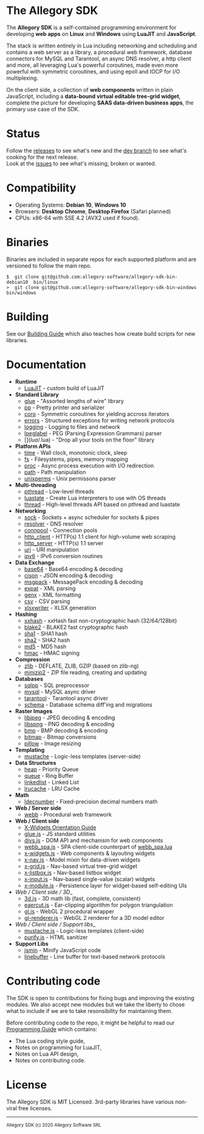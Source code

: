 
# The Allegory SDK

The **Allegory SDK** is a self-contained programming environment for developing
**web apps** on **Linux** and **Windows** using **LuaJIT** and **JavaScript**.

The stack is written entirely in Lua including networking and scheduling
and contains a web server as a library, a procedural web framework, database
connectors for MySQL and Tarantool, an async DNS resolver, a http client
and more, all leveraging Lua's powerful coroutines, made even more powerful
with symmetric coroutines, and using epoll and IOCP for I/O multiplexing.

On the client side, a collection of **web components** written in plain
JavaScript, including a **data-bound virtual editable tree-grid widget**,
complete the picture for developing **SAAS data-driven business apps**,
the primary use case of the SDK.

# Status

Follow the [releases](https://github.com/allegory-software/allegory-sdk/releases)
to see what's new and the [dev branch](https://github.com/allegory-software/allegory-sdk/commits/dev)
to see what's cooking for the next release.<br>
Look at the [issues](https://github.com/allegory-software/allegory-sdk/issues)
to see what's missing, broken or wanted.

# Compatibility

 * Operating Systems: **Debian 10**, **Windows 10**
 * Browsers: **Desktop Chrome**, **Desktop Firefox** (Safari planned)
 * CPUs: x86-64 with SSE 4.2 (AVX2 used if found).

# Binaries

Binaries are included in separate repos for each supported platform and are
versioned to follow the main repo.

	$  git clone git@github.com:allegory-software/allegory-sdk-bin-debian10  bin/linux
	>  git clone git@github.com:allegory-software/allegory-sdk-bin-windows   bin/windows

# Building

See our [Building Guide](BUILDING.md) which also teaches how create build
scripts for new libraries.

# Documentation

* __Runtime__
  * [LuaJIT](RUNTIME.md)               - custom build of LuaJIT
* __Standard Library__
  * [glue](lua/glue.lua)               - "Assorted lengths of wire" library
  * [pp](lua/pp.lua)                   - Pretty printer and serializer
  * [coro](lua/coro.lua)               - Symmetric coroutines for yielding accross iterators
  * [errors](lua/errors.lua)           - Structured exceptions for writing network protocols
  * [logging](lua/logging.lua)         - Logging to files and network
  * [lpeglabel](c/lpeglabel/lpeglabel.md) - PEG (Parsing Expression Grammars) parser
  * [$](lua/$.lua)                     - "Drop all your tools on the floor" library
* __Platform APIs__
  * [time](lua/time.lua)               - Wall clock, monotonic clock, sleep
  * [fs](lua/fs.lua)                   - Filesystems, pipes, memory mapping
  * [proc](lua/proc.lua)               - Async process execution with I/O redirection
  * [path](lua/path.lua)               - Path manipulation
  * [unixperms](lua/unixperms.lua)     - Unix permissons parser
* __Multi-threading__
  * [pthread](lua/pthread.lua)         - Low-level threads
  * [luastate](lua/luastate.lua)       - Create Lua interpreters to use with OS threads
  * [thread](lua/thread.lua)           - High-level threads API based on pthread and luastate
* __Networking__
  * [sock](lua/sock.lua)               - Sockets + async scheduler for sockets & pipes
  * [resolver](lua/resolver.lua)       - DNS resolver
  * [connpool](lua/connpool.lua)       - Connection pools
  * [http_client](lua/http_client.lua) - HTTP(s) 1.1 client for high-volume web scraping
  * [http_server](lua/http_server.lua) - HTTP(s) 1.1 server
  * [uri](lua/uri.lua)                 - URI manipulation
  * [ipv6](lua/ipv6.lua)               - IPv6 conversion routines
* __Data Exchange__
  * [base64](lua/base64.lua)           - Base64 encoding & decoding
  * [cjson](lua/cjson.lua)             - JSON encoding & decoding
  * [msgpack](lua/msgpack.lua)         - MessagePack encoding & decoding
  * [expat](lua/expat.lua)             - XML parsing
  * [genx](lua/genx.lua)               - XML formatting
  * [csv](lua/csv.lua)                 - CSV parsing
  * [xlsxwriter](lua/xlsxwriter.lua)   - XLSX generation
* __Hashing__
  * [xxhash](lua/xxhash.lua)           - xxHash fast non-cryptographic hash (32/64/128bit)
  * [blake2](lua/blake2.lua)           - BLAKE2 fast cryptographic hash
  * [sha1](lua/sha1.lua)               - SHA1 hash
  * [sha2](lua/sha2.lua)               - SHA2 hash
  * [md5](lua/md5.lua)                 - MD5 hash
  * [hmac](lua/hmac.lua)               - HMAC signing
* __Compression__
  * [zlib](lua/zlib.lua)               - DEFLATE, ZLIB, GZIP (based on zlib-ng)
  * [minizip2](lua/minizip2.lua)       - ZIP file reading, creating and updating
* __Databases__
  * [sqlpp](lua/sqlpp.lua)             - SQL preprocessor
  * [mysql](lua/mysql.lua)             - MySQL async driver
  * [tarantool](lua/tarantool.lua)     - Tarantool async driver
  * [schema](lua/schema.lua)           - Database schema diff'ing and migrations
* __Raster Images__
  * [libjpeg](lua/libjpeg.lua)         - JPEG decoding & encoding
  * [libspng](lua/libspng.lua)         - PNG decoding & encoding
  * [bmp](lua/bmp.lua)                 - BMP decoding & encoding
  * [bitmap](lua/bitmap.lua)           - Bitmap conversions
  * [pillow](lua/pillow.lua)           - Image resizing
* __Templating__
  * [mustache](lua/mustache.lua)       - Logic-less templates (server-side)
* __Data Structures__
  * [heap](lua/heap.lua)               - Priority Queue
  * [queue](lua/queue.lua)             - Ring Buffer
  * [linkedlist](lua/linkedlist.lua)   - Linked List
  * [lrucache](lua/lrucache.lua)       - LRU Cache
* __Math__
  * [ldecnumber](c/ldecNumber/ldecnumber.txt) - Fixed-precision decimal numbers math
* __Web / Server side__
  * [webb](lua/webb.lua)               - Procedural web framework
* __Web / Client side__
  * [X-Widgets Orientation Guide](X-WIDGETS.md)
  * [glue.js](www/glue.js)             - JS standard utilities
  * [divs.js](www/divs.js)             - DOM API and mechanism for web components
  * [webb_spa.js](www/webb_spa.js)     - SPA client-side counterpart of [webb_spa.lua](lua/webb_spa.lua)
  * [x-widgets.js](www/x-widgets.js)   - Web components & layouting widgets
  * [x-nav.js](www/x-widgets.js)       - Model mixin for data-driven widgets
  * [x-grid.js](www/x-grid.js)         - Nav-based virtual tree-grid widget
  * [x-listbox.js](www/x-listbox.js)   - Nav-based listbox widget
  * [x-input.js](www/x-input.js)       - Nav-based single-value (scalar) widgets
  * [x-module.js](www/x-module.js)     - Persistence layer for widget-based self-editing UIs
* _Web / Client side / 3D__
  * [3d.js](www/3d.js)                 - 3D math lib (fast, complete, consistent)
  * [eaercut.js](www/earcut.js)        - Ear-clipping algorithm for polygon triangulation
  * [gl.js](www/gl.js)                 - WebGL 2 procedural wrapper
  * [gl-renderer.js](www/gl-renderer.js) - WebGL 2 renderer for a 3D model editor
* _Web / Client side / Support libs__
  * [mustache.js](www/mustache.js)     - Logic-less templates (client-side)
  * [purify.js](www/purify.js)         - HTML sanitizer
* __Support Libs__
  * [jsmin](c/jsmin/jsmin.txt)         - Minify JavaScript code
  * [linebuffer](lua/linebuffer.lua)   - Line buffer for text-based network protocols

# Contributing code

The SDK is open to contributions for fixing bugs and improving the existing
modules. We also accept new modules but we take the liberty to chose what to
include if we are to take resonsibility for maintaining them.

Before contributing code to the repo, it might be helpful to read our
[Programming Guide](PROGRAMMING.md) which contains:

 * The Lua coding style guide,
 * Notes on programming for LuaJIT,
 * Notes on Lua API design,
 * Notes on contributing code.

# License

The Allegory SDK is MIT Licensed.
3rd-party libraries have various non-viral free licenses.

------------------------------------------------------------------------------
<sup>Allegory SDK (c) 2020 Allegory Software SRL</sup>
